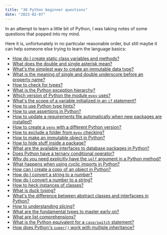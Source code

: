 ```yaml
---
title: "30 Python beginner questions"
date: "2023-02-07"
---
```


In an attempt to learn a little bit of Python, I was taking notes of some questions that popped into my mind.

Here it is, unfortunately in no particular reasonable order, but still maybe it can help someone else trying to learn the language basics:

* [How do I create static class variables and methods?][1]
* [What does the double and single asterisk mean?][2]
* [What's the simplest way to create an immutable data type?][3]
* [What is the meaning of single and double underscore before an property name?][4]
* [How to check for types?][5]
* [What is the Python exception hierarchy?][6]
* [Which version of Python the module `mypy` uses?][7]
* [What's the scope of a variable initialized in an `if` statement?][8]
* [How to use Python type hints?][9]
* [How to use assertions in Python?][10]
* [How to update a requirements file automatically when new packages are installed?][11]
* [How to create a `venv` with a different Python version?][12]
* [How to exclude a folder from `mypy` checking?][13]
* [How to make an immutable object in Python?][14]
* [How to hide stuff inside a package?][15]
* [What are the available interfaces to database packages in Python?][16]
* [Does Python have a ternary conditional operator?][17]
* [Why do you need explicitly have the `self` argument in a Python method?][18]
* [What happens when using cyclic imports in Python?][19]
* [How can I create a copy of an object in Python?][20]
* [How do I convert a string to a number?][21]
* [How do I convert a number to a string?][22]
* [How to heck instances of classes?][23]
* [What is duck typing?][24]
* [What's the difference between abstract classes and interfacees in Python?][25]
* [How to understanding slicing?][26]
* [What are the fundamental types to master early on?][27]
* [What are list comprehensions?][28]
* [What is the Python equivalent for a `case/switch` statement?][29]
* [How does Python's `super()` work with multiple inheritance?][30]


[1]: https://stackoverflow.com/questions/68645/static-class-variables-and-methods-in-python
[2]: https://stackoverflow.com/questions/36901/what-does-double-star-asterisk-and-star-asterisk-do-for-parameters
[3]: https://stackoverflow.com/questions/9872255/when-and-why-should-i-use-a-namedtuple-instead-of-a-dictionary
[4]: https://stackoverflow.com/questions/1301346/what-is-the-meaning-of-single-and-double-underscore-before-an-object-name
[5]: https://stackoverflow.com/questions/152580/whats-the-canonical-way-to-check-for-type-in-python
[6]: https://docs.python.org/3/library/exceptions.html#exception-hierarchy
[7]: https://stackoverflow.com/a/60459752
[8]: https://stackoverflow.com/questions/2829528/whats-the-scope-of-a-variable-initialized-in-an-if-statement
[9]: https://mypy.readthedocs.io/en/stable/cheat_sheet_py3.html#cheat-sheet-py3
[10]: https://stackoverflow.com/questions/5142418/what-is-the-use-of-assert-in-python
[11]: https://stackoverflow.com/questions/65695906/how-to-update-a-requirements-file-automatically-when-new-packages-are-installed
[12]: https://stackoverflow.com/questions/70422866/how-to-create-a-venv-with-a-different-python-version
[13]: https://stackoverflow.com/questions/67905546/exclude-folder-from-mypy-checking
[14]: https://stackoverflow.com/questions/4828080/how-to-make-an-immutable-object-in-python
[15]: https://stackoverflow.com/questions/1547145/defining-private-module-functions-in-python
[16]: https://docs.python-guide.org/scenarios/db/
[17]: https://stackoverflow.com/questions/394809/does-python-have-a-ternary-conditional-operator
[18]: https://stackoverflow.com/questions/68282/why-do-you-need-explicitly-have-the-self-argument-in-a-python-method
[19]: https://stackoverflow.com/questions/744373/what-happens-when-using-mutual-or-circular-cyclic-imports-in-python
[20]: https://stackoverflow.com/questions/4794244/how-can-i-create-a-copy-of-an-object-in-python
[21]: https://stackabuse.com/convert-strings-to-numbers-and-numbers-to-strings-in-python/
[22]: https://stackabuse.com/convert-strings-to-numbers-and-numbers-to-strings-in-python/
[23]: https://stackoverflow.com/questions/14549405/python-check-instances-of-classes
[24]: https://stackoverflow.com/questions/4205130/what-is-duck-typing
[25]: https://stackoverflow.com/questions/372042/difference-between-abstract-class-and-interface-in-python?noredirect=1&lq=1
[26]: https://stackoverflow.com/questions/509211/understanding-slicing
[27]: https://docs.python.org/3.7/library/stdtypes.html
[28]: https://stackoverflow.com/questions/34835951/what-does-list-comprehension-and-similar-mean-how-does-it-work-and-how-can-i
[29]: https://stackoverflow.com/questions/11479816/what-is-the-python-equivalent-for-a-case-switch-statement
[30]: https://stackoverflow.com/questions/3277367/how-does-pythons-super-work-with-multiple-inheritance

